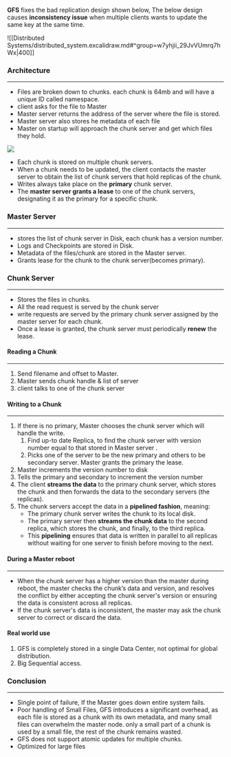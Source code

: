 
**GFS** fixes the bad replication design shown below, The below design causes **inconsistency issue** when multiple clients wants to update the same key at the same time.

![[Distributed Systems/distributed_system.excalidraw.md#^group=w7yhjii_29JvVUmrq7hWx|400]]

### Architecture
---
- Files are broken down to chunks. each chunk is 64mb and will have a unique ID called namespace.
- client asks for the file to Master
- Master server returns the address of the server where the file is stored.
- Master  server also stores he metadata of each file
- Master on startup will approach the chunk server and get which files they hold.

![](https://miro.medium.com/v2/resize:fit:640/format:webp/1*WI0yXoUvjLmHDkT_UJLVuw.jpeg)

- Each chunk is stored on multiple chunk servers.
- When a chunk needs to be updated, the client contacts the master server to obtain the list of chunk servers that hold replicas of the chunk.
- Writes always take place on the **primary** chunk server.
- The **master server grants a lease** to one of the chunk servers, designating it as the primary for a specific chunk.

### Master Server
---
- stores the list of chunk server in Disk, each chunk has a version number.
- Logs and Checkpoints are stored in Disk.
- Metadata of the files/chunk are stored in the Master server.
- Grants lease for the chunk to the chunk server(becomes primary).

### Chunk Server
---
- Stores the files in chunks.
- All the read request is served by the chunk server
- write requests are served by the primary chunk server assigned by the master server for each chunk.
- Once a lease is granted, the chunk server must periodically **renew** the lease.

#### Reading a Chunk
---
1. Send filename and offset to Master.
2. Master sends chunk handle & list of server
3. client talks to one of the chunk server

#### Writing to a Chunk
---
1. If there is no primary, Master chooses the chunk server which will handle the write.
	1. Find up-to date Replica, to find the chunk server with version number equal to that stored in Master server .
	2. Picks one of the server to be the new primary and others to be secondary server. Master grants the primary the lease.
2. Master increments the version number to disk
3. Tells the primary and secondary to increment the version number
4. The client **streams the data** to the primary chunk server, which stores the chunk and then forwards the data to the secondary servers (the replicas).
5. The chunk servers accept the data in a **pipelined fashion**, meaning:
    - The primary chunk server writes the chunk to its local disk.
    - The primary server then **streams the chunk data** to the second replica, which stores the chunk, and finally, to the third replica.
	- This **pipelining** ensures that data is written in parallel to all replicas without waiting for one server to finish before moving to the next.


#### During a Master reboot
---
- When the chunk server has a higher version than the master during reboot, the master checks the chunk’s data and version, and resolves the conflict by either accepting the chunk server's version or ensuring the data is consistent across all replicas.
- If the chunk server's data is inconsistent, the master may ask the chunk server to correct or discard the data.
#### Real world use
1. GFS is completely stored in a single Data Center, not optimal for global distribution.
2. Big Sequential access.


### Conclusion
---
- Single point of failure, If the Master goes down entire system fails.
- Poor handling of Small Files, GFS introduces a significant overhead, as each file is stored as a chunk with its own metadata, and many small files can overwhelm the master node. only a small part of a chunk is used by a small file, the rest of the chunk remains wasted.
- GFS does not support atomic updates for multiple chunks.
- Optimized for large files
